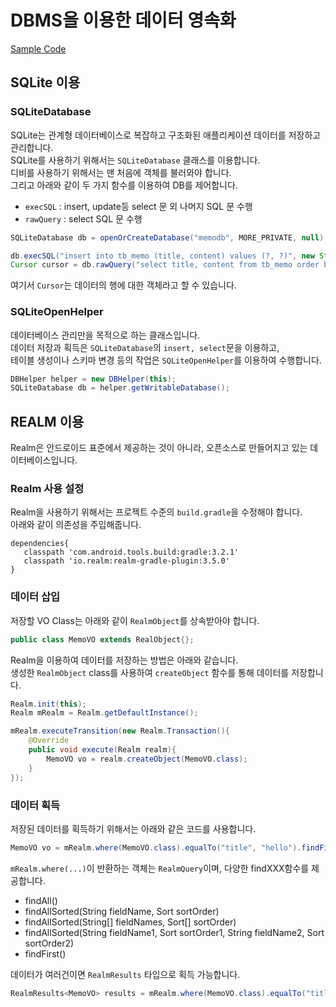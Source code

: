 # DBMS을 이용한 데이터 영속화

[Sample Code](../08_dbms)

## SQLite 이용

### SQLiteDatabase

SQLite는 관계형 데이터베이스로 복잡하고 구조화된 애플리케이션 데이터를 저장하고 관리합니다.  
SQLite를 사용하기 위해서는 `SQLiteDatabase` 클래스를 이용합니다.  
디비를 사용하기 위해서는 맨 처음에 객체를 불러와야 합니다.  
그리고 아래와 같이 두 가지 함수를 이용하여 DB를 제어합니다.  
- `execSQL` : insert, update등 select 문 외 나머지 SQL 문 수행  
- `rawQuery` : select SQL 문 수행

```java
SQLiteDatabase db = openOrCreateDatabase("memodb", MORE_PRIVATE, null);

db.execSQL("insert into tb_memo (title, content) values (?, ?)", new String[]{title, content});
Cursor cursor = db.rawQuery("select title, content from tb_memo order by _id desc limit 1", null);
```

여기서 `Cursor`는 데이터의 행에 대한 객체라고 할 수 있습니다.  

### SQLiteOpenHelper

데이터베이스 관리만을 목적으로 하는 클래스입니다.  
데이터 저장과 획득은 `SQLiteDatabase`의 `insert, select`문을 이용하고,  
테이블 생성이나 스키마 변경 등의 작업은 `SQLiteOpenHelper`를 이용하여 수행합니다.  

```java
DBHelper helper = new DBHelper(this);
SQLiteDatabase db = helper.getWritableDatabase();
```

## REALM 이용

Realm은 안드로이드 표준에서 제공하는 것이 아니라, 오픈소스로 만들어지고 있는 데이터베이스입니다.  

###  Realm 사용 설정

Realm을 사용하기 위해서는 프로젝트 수준의 `build.gradle`을 수정해야 합니다.  
아래와 같이 의존성을 주입해줍니다.

 ```properties
 dependencies{
    classpath 'com.android.tools.build:gradle:3.2.1'
    classpath 'io.realm:realm-gradle-plugin:3.5.0'
 }
 ```
 
### 데이터 삽입

저장할 VO Class는 아래와 같이 `RealmObject`를 상속받아야 합니다.

```java
public class MemoVO extends RealObject{};
```

Realm을 이용하여 데이터를 저장하는 방법은 아래와 같습니다.  
생성한 `RealmObject` class를 사용하여 `createObject` 함수를 통해 데이터를 저장합니다.  

```java
Realm.init(this);
Realm mRealm = Realm.getDefaultInstance();

mRealm.executeTransition(new Realm.Transaction(){
    @Override
    public void execute(Realm realm){
        MemoVO vo = realm.createObject(MemoVO.class);
    }
});
```

### 데이터 획득

저장된 데이터를 획득하기 위해서는 아래와 같은 코드를 사용합니다.    

```java
MemoVO vo = mRealm.where(MemoVO.class).equalTo("title", "hello").findFirst();
```

`mRealm.where(...)`이 반환하는 객체는 `RealmQuery`이며, 다양한 findXXX함수를 제공합니다. 
- findAll()
- findAllSorted(String fieldName, Sort sortOrder)
- findAllSorted(String[] fieldNames, Sort[] sortOrder)
- findAllSorted(String fieldName1, Sort sortOrder1, String fieldName2, Sort sortOrder2)
- findFirst()

데이터가 여러건이면 `RealmResults` 타입으로 획득 가능합니다.  

```java
RealmResults<MemoVO> results = mRealm.where(MemoVO.class).equalTo("title", "hello").findAll();
```